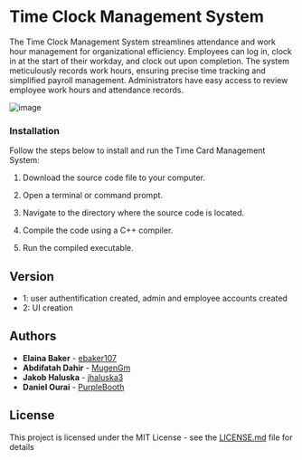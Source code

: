 # Time Clock Management System

The Time Clock Management System streamlines attendance and work hour management for organizational efficiency. Employees can log in, clock in at the start of their workday, and clock out upon completion. The system meticulously records work hours, ensuring precise time tracking and simplified payroll management. Administrators have easy access to review employee work hours and attendance records.

![image](https://github.com/ebaker107/Project-Server/assets/137532833/115892e0-8479-476a-8978-e3ca9f166288)

### Installation

Follow the steps below to install and run the Time Card Management System:

1. Download the source code file to your computer.

2. Open a terminal or command prompt.

3. Navigate to the directory where the source code is located.

4. Compile the code using a C++ compiler.

5. Run the compiled executable.

## Version

* 1: user authentification created, admin and employee accounts created
* 2: UI creation

## Authors

* **Elaina Baker** - [ebaker107](https://github.com/ebaker107)
* **Abdifatah Dahir** - [MugenGm](https://github.com/MugenGm)
* **Jakob Haluska** - [jhaluska3](https://github.com/jhaluska3)
* **Daniel Ourai** - [PurpleBooth](https://github.com/PurpleBooth)

## License

This project is licensed under the MIT License - see the [LICENSE.md](LICENSE.md) file for details
